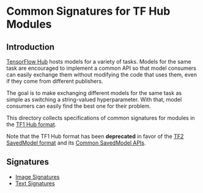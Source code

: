 <!--* freshness: { owner: 'arnoegw' reviewed: '2020-09-11' } *-->

# Common Signatures for TF Hub Modules

## Introduction

[TensorFlow Hub](https://tfhub.dev) hosts models for a variety of tasks. Models
for the same task are encouraged to implement a common API so that model
consumers can easily exchange them without modifying the code that uses them,
even if they come from different publishers.

The goal is to make exchanging different models for the same task as simple as
switching a string-valued hyperparameter. With that, model consumers can easily
find the best one for their problem.

This directory collects specifications of common signatures for modules in the
[TF1 Hub format](../tf1_hub_module.md).

Note that the TF1 Hub format has been **deprecated** in favor of the
[TF2 SavedModel format](../tf2_saved_model.md) and its
[Common SavedModel APIs](../common_saved_model_apis/index.md).

## Signatures

*   [Image Signatures](images.md)
*   [Text Signatures](text.md)
